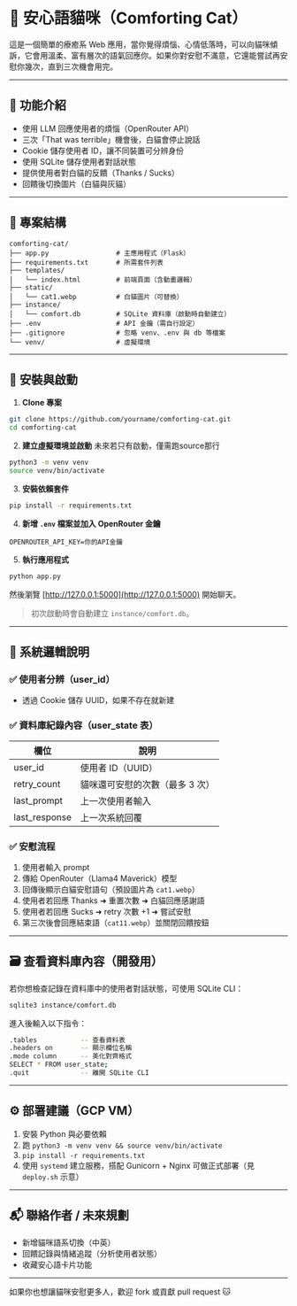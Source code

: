 # 🐾 安心語貓咪（Comforting Cat）

這是一個簡單的療癒系 Web 應用，當你覺得煩惱、心情低落時，可以向貓咪傾訴，它會用溫柔、富有層次的語氣回應你。如果你對安慰不滿意，它還能嘗試再安慰你幾次，直到三次機會用完。

---

## 🌟 功能介紹

* 使用 LLM 回應使用者的煩惱（OpenRouter API）
* 三次「That was terrible」機會後，白貓會停止說話
* Cookie 儲存使用者 ID，讓不同裝置可分辨身份
* 使用 SQLite 儲存使用者對話狀態
* 提供使用者對白貓的反饋（Thanks / Sucks）
* 回饋後切換圖片（白貓與灰貓）

---

## 📁 專案結構

```
comforting-cat/
├── app.py                 # 主應用程式（Flask）
├── requirements.txt       # 所需套件列表
├── templates/
│   └── index.html         # 前端頁面（含動畫邏輯）
├── static/
│   └── cat1.webp          # 白貓圖片（可替換）
├── instance/
│   └── comfort.db         # SQLite 資料庫（啟動時自動建立）
├── .env                   # API 金鑰（需自行設定）
├── .gitignore             # 忽略 venv、.env 與 db 等檔案
└── venv/                  # 虛擬環境
```

---

## 🚀 安裝與啟動

1. **Clone 專案**

```bash
git clone https://github.com/yourname/comforting-cat.git
cd comforting-cat
```

2. **建立虛擬環境並啟動**
  未來若只有啟動，僅需跑source那行
```bash
python3 -m venv venv
source venv/bin/activate
```

3. **安裝依賴套件**

```bash
pip install -r requirements.txt
```

4. **新增 `.env` 檔案並加入 OpenRouter 金鑰**

```
OPENROUTER_API_KEY=你的API金鑰
```

5. **執行應用程式**

```bash
python app.py
```

然後瀏覽 [http://127.0.0.1:5000](http://127.0.0.1:5000) 開始聊天。

> 初次啟動時會自動建立 `instance/comfort.db`。

---

## 🧠 系統邏輯說明

### ✅ 使用者分辨（user\_id）

* 透過 Cookie 儲存 UUID，如果不存在就新建

### ✅ 資料庫紀錄內容（user\_state 表）

| 欄位             | 說明                |
| -------------- | ----------------- |
| user\_id       | 使用者 ID（UUID）      |
| retry\_count   | 貓咪還可安慰的次數（最多 3 次） |
| last\_prompt   | 上一次使用者輸入          |
| last\_response | 上一次系統回覆           |

### ✅ 安慰流程

1. 使用者輸入 prompt
2. 傳給 OpenRouter（Llama4 Maverick）模型
3. 回傳後顯示白貓安慰語句（預設圖片為 `cat1.webp`）
4. 使用者若回應 Thanks ➜ 重置次數 ➜ 白貓回應感謝語
5. 使用者若回應 Sucks ➜ retry 次數 +1 ➜ 嘗試安慰
6. 第三次後會回應結束語（`cat11.webp`）並關閉回饋按鈕

---
## 🗃️ 查看資料庫內容（開發用）
若你想檢查記錄在資料庫中的使用者對話狀態，可使用 SQLite CLI：

```bash
sqlite3 instance/comfort.db
```
進入後輸入以下指令：

```bash
.tables           -- 查看資料表
.headers on       -- 顯示欄位名稱
.mode column      -- 美化對齊格式
SELECT * FROM user_state;
.quit             -- 離開 SQLite CLI
```
---

## ⚙️ 部署建議（GCP VM）

1. 安裝 Python 與必要依賴
2. 跑 `python3 -m venv venv && source venv/bin/activate`
3. `pip install -r requirements.txt`
4. 使用 `systemd` 建立服務，搭配 Gunicorn + Nginx 可做正式部署（見 `deploy.sh` 示意）

---

## 📬 聯絡作者 / 未來規劃

* 新增貓咪語系切換（中英）
* 回饋記錄與情緒追蹤（分析使用者狀態）
* 收藏安心語卡片功能

---

如果你也想讓貓咪安慰更多人，歡迎 fork 或貢獻 pull request 🐱
